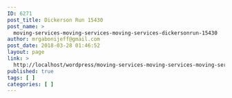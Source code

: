 ```yaml
---
ID: 6271
post_title: Dickerson Run 15430
post_name: >
  moving-services-moving-services-moving-services-dickersonrun-15430
author: mrgabonijeff@gmail.com
post_date: 2018-03-28 01:46:52
layout: page
link: >
  http://localhost/wordpress/moving-services-moving-services-moving-services-dickersonrun-15430/
published: true
tags: [ ]
categories: [ ]
---
```

